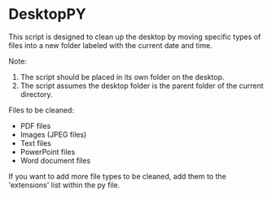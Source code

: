 # DesktopPY

This script is designed to clean up the desktop by moving specific types of files into a new folder labeled with the current date and time. 

Note: 
1. The script should be placed in its own folder on the desktop.
2. The script assumes the desktop folder is the parent folder of the current directory.

Files to be cleaned:
- PDF files
- Images (JPEG files)
- Text files
- PowerPoint files
- Word document files

If you want to add more file types to be cleaned, add them to the 'extensions' list within the py file.
